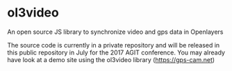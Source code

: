 # ol3video
An open source JS library to synchronize video and gps data in Openlayers

The source code is currently in a private repository and will be released in this public repository in July for the 2017 AGIT conference.
You may already have look at a demo site using the ol3video library (https://gps-cam.net)

